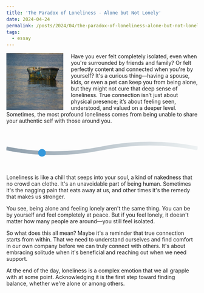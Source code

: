 ```yaml
---
title: 'The Paradox of Loneliness - Alone but Not Lonely'
date: 2024-04-24
permalink: /posts/2024/04/the-paradox-of-loneliness-alone-but-not-lonely/
tags:
  - essay
---
```


<img width="150" alt="loneliness" src="/images/posts/the-paradox-of-loneliness-alone-but-not-lonely.png" style="float: left; margin-right: 20px;" /> Have you ever felt completely isolated, even when you're surrounded by friends and family? Or felt perfectly content and connected when you're by yourself? It's a curious thing—having a spouse, kids, or even a pet can keep you from being alone, but they might not cure that deep sense of loneliness. True connection isn’t just about physical presence; it’s about feeling seen, understood, and valued on a deeper level. Sometimes, the most profound loneliness comes from being unable to share your authentic self with those around you.

<svg class="road-svg" viewBox="0 0 1000 200">
            <defs>
                <linearGradient id="roadGradient" x1="0%" y1="0%" x2="100%" y2="0%">
                    <stop offset="0%" style="stop-color:#8e9eab;stop-opacity:1" />
                    <stop offset="100%" style="stop-color:#eef2f3;stop-opacity:1" />
                </linearGradient>
                <path id="motionPath" d="M0,100 Q250,150 500,100 T1000,100" />
            </defs>
            <use href="#motionPath" fill="none" stroke="url(#roadGradient)" stroke-width="20" />
            <circle r="20" fill="#3498db">
                <animateMotion dur="10s" repeatCount="indefinite">
                    <mpath href="#motionPath" />
                </animateMotion>
            </circle>
        </svg>

Loneliness is like a chill that seeps into your soul, a kind of nakedness that no crowd can clothe. It's an unavoidable part of being human. Sometimes it's the nagging pain that eats away at us, and other times it's the remedy that makes us stronger.

You see, being alone and feeling lonely aren't the same thing. You can be by yourself and feel completely at peace. But if you feel lonely, it doesn't matter how many people are around—you still feel isolated.

So what does this all mean? Maybe it's a reminder that true connection starts from within. That we need to understand ourselves and find comfort in our own company before we can truly connect with others. It's about embracing solitude when it's beneficial and reaching out when we need support.

At the end of the day, loneliness is a complex emotion that we all grapple with at some point. Acknowledging it is the first step toward finding balance, whether we're alone or among others.

